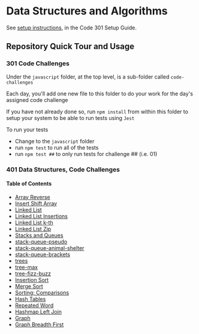 # Data Structures and Algorithms

See [setup instructions](https://codefellows.github.io/setup-guide/code-301/3-code-challenges), in the Code 301 Setup Guide.

## Repository Quick Tour and Usage

### 301 Code Challenges

Under the `javascript` folder, at the top level, is a sub-folder called `code-challenges`

Each day, you'll add one new file to this folder to do your work for the day's assigned code challenge

If you have not already done so, run `npm install` from within this folder to setup your system to be able to run tests using `Jest`

To run your tests

- Change to the `javascript` folder
- run `npm test` to run all of the tests
- run `npm test ##` to only run tests for challenge ## (i.e. 01)

### 401 Data Structures, Code Challenges

#### Table of Contents

- [Array Reverse](/javascript/arrayReverse/README.md)
- [Insert Shift Array](/javascript/sorting/insertShiftArray/README.md)
- [Linked List](/javascript/Linked_List/linked-list/README.md)
- [Linked List Insertions](/javascript/Linked_List/linkedList_Insertions/README.md)
- [Linked List k-th](/javascript/Linked_List/linked-list-kth/README.md)
- [Linked List Zip](/javascript/Linked_List/linkedList_Zip/README.md)
- [Stacks and Queues](/javascript/stack_and_queue/stack-and-queue/README.md)
- [stack-queue-pseudo](/javascript/stack_and_queue/stack-queue-pseudo/README.md)
- [stack-queue-animal-shelter](/javascript/stack_and_queue/stack-queue-animal-shelter/README.md)
- [stack-queue-brackets](/javascript/stack_and_queue/stack-queue-brackets/README.md)
- [trees](/javascript/Trees/trees/README.md)
- [tree-max](/javascript/Trees/tree-max/README.md)
- [tree-fizz-buzz](/javascript/Trees/tree-fizz-buzz/README.md)
- [Insertion Sort](/javascript/sorting/insertion/README.md)
- [Merge Sort](/javascript/sorting/merge/)
- [Sorting: Comparisons](/javascript/sorting/comparisons/sort.js)
- [Hash Tables](/javascript/Hash_Table/hashTable/README.md)
- [Repeated Word](/javascript/Hash_Table/repeated-word/README.md)
- [Hashmap Left Join](/javascript/Hash_Table/hashmap-left-join/README.md)
- [Graph](/javascript/graph/README.md)
- [Graph Breadth First](/javascript/graph-breadth-first/README.md)
